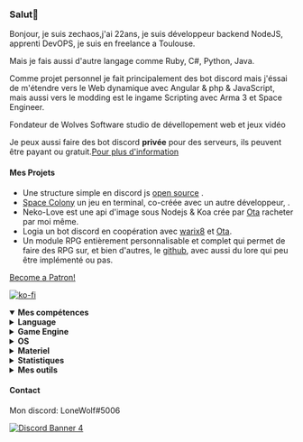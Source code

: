 <h3 id="salut-">Salut👋</h3>
<p>Bonjour, je suis zechaos,j'ai 22ans, je suis développeur backend NodeJS, apprenti DevOPS, je suis en freelance a Toulouse.</p>
<p>Mais je fais aussi d'autre langage comme Ruby, C#, Python, Java.</p>
<p>Comme projet personnel je fait principalement des bot discord mais j'éssai de m'étendre vers le Web dynamique avec Angular & php & JavaScript, mais aussi vers le modding est le ingame Scripting avec Arma 3 et Space Engineer.</p>
<p>Fondateur de Wolves Software studio de dévellopement web et jeux vidéo
<p>Je peux aussi faire des bot discord <strong>privée</strong> pour des serveurs, ils peuvent être payant ou gratuit.<a href="https://github.com/zechaos031/zechaos031/blob/master/info/CustomBot.md">Pour plus d'information</a></p>
<h4 id="mes-projets">Mes Projets</h4>
<ul>
<li>Une structure simple en discord js <a href="https://github.com/zechaos031/Bot-Discord-Structures">open source</a> .</li>
<li><a href="https://github.com/Wolves-SoftWare/SpaceColony">Space Colony</a> un jeu en terminal, co-créée avec un autre développeur,  .</li>
<li>Neko-Love est une api d'image sous Nodejs & Koa crée par <a href="https://github.com/Steven-Debande">Ota</a> racheter par moi même.</li>
<li>Logia un bot discord en coopération avec <a href="https://github.com/warix8">warix8</a> et <a href="https://github.com/StevenDBND">Ota</a>.</li>
<li>Un module RPG entièrement personnalisable et complet qui permet de faire des RPG sur, et bien d'autres, le <a href="https://github.com/RPG-Module">github</a>, avec aussi du lore qui peu être implémenté ou pas.</li>
</ul>
<a href="https://www.patreon.com/bePatron?u=43559512" data-patreon-widget-type="become-patron-button" align=center>Become a Patron!</a>

[![ko-fi](https://ko-fi.com/img/githubbutton_sm.svg)](https://ko-fi.com/T6T43QB6A)
<details open="">
  <summary><strong>Mes compétences</strong></summary>
  <details>
  <summary><strong>Language</strong></summary>
    <details>
  <summary><strong>Web</strong></summary>
<img src="https://progress-bar.dev/80?title=JavaScript" alt="80%"> <img src="https://progress-bar.dev/60?title=HTML" alt="60%"> <img src="https://progress-bar.dev/60?title=CSS" alt="60%">
</details>
<details>
  <summary><strong>Backend</strong></summary>
<img src="https://progress-bar.dev/90?title=NodeJS" alt="90%"> <img src="https://progress-bar.dev/5?title=PHP" alt="5%"> <img src="https://progress-bar.dev/30?title=Deno" alt="30%"> <img src="https://progress-bar.dev/30?title=TypeScript" alt="30%">  <img src="https://progress-bar.dev/30?title=CoffeeScript" alt="30%">
</details>
<details>
  <summary><strong>Autres</strong></summary>
<img src="https://progress-bar.dev/20?title=Ruby" alt="20%"> <img src="https://progress-bar.dev/20?title=Python" alt="20%"> <img src="https://progress-bar.dev/60?title=Csharp" alt="60%">  <img src="https://progress-bar.dev/10?title=Lua" alt="10%"> <img src="https://progress-bar.dev/10?title=GML" alt="10%">
  </details>
</details>
<details>
  <summary><strong>Game Engine</strong></summary>
<img src="https://progress-bar.dev/30?title=UnrealEngine4" alt="30%"> <img src="https://progress-bar.dev/30?title=GM2" alt="30%">
</details>
<details>
  <summary><strong>OS</strong></summary>
<img src="https://progress-bar.dev/30?title=Linux" alt="30%"> <img src="https://progress-bar.dev/70?title=Windows" alt="70%">
</details>
<details>
  <summary><strong>Materiel</strong></summary>
<img src="https://progress-bar.dev/90?title=Hardware" alt="90%">
<p></p>
</details>

</details>

<details>
  <summary><b>Statistiques</b></summary>
  
  [![Github Statistics](https://github-readme-stats.vercel.app/api?username=zechaos031&theme=radical)](https://github.com/anuraghazra/github-readme-stats)
[![Github Statistics](https://github-profile-trophy.vercel.app/?username=zechaos031&theme=dracula)

<!--START_SECTION:waka-->
![Code Time](http://img.shields.io/badge/Code%20Time-2%2C341%20hrs%2040%20mins-blue)

![Profile Views](http://img.shields.io/badge/Profile%20Views-1-blue)

**🐱 My GitHub Data** 

> 🏆 5 Contributions in the Year 2022
 > 
> 📦 117.7 kB Used in GitHub's Storage 
 > 
> 🚫 Not Opted to Hire
 > 
> 📜 69 Public Repositories 
 > 
> 🔑 27 Private Repositories  
 > 
**I'm an Early 🐤** 

```text
🌞 Morning    164 commits    ████░░░░░░░░░░░░░░░░░░░░░   17.56% 
🌆 Daytime    306 commits    ████████░░░░░░░░░░░░░░░░░   32.76% 
🌃 Evening    303 commits    ████████░░░░░░░░░░░░░░░░░   32.44% 
🌙 Night      161 commits    ████░░░░░░░░░░░░░░░░░░░░░   17.24%

```
📅 **I'm Most Productive on Monday** 

```text
Monday       183 commits    █████░░░░░░░░░░░░░░░░░░░░   19.59% 
Tuesday      113 commits    ███░░░░░░░░░░░░░░░░░░░░░░   12.1% 
Wednesday    128 commits    ███░░░░░░░░░░░░░░░░░░░░░░   13.7% 
Thursday     143 commits    ███░░░░░░░░░░░░░░░░░░░░░░   15.31% 
Friday       156 commits    ████░░░░░░░░░░░░░░░░░░░░░   16.7% 
Saturday     114 commits    ███░░░░░░░░░░░░░░░░░░░░░░   12.21% 
Sunday       97 commits     ██░░░░░░░░░░░░░░░░░░░░░░░   10.39%

```


📊 **This Week I Spent My Time On** 

```text
⌚︎ Time Zone: Europe/Paris

💬 Programming Languages: 
JavaScript               34 hrs 4 mins       █████████████░░░░░░░░░░░░   53.88% 
TypeScript               27 hrs 13 mins      ██████████░░░░░░░░░░░░░░░   43.05% 
JSON                     1 hr 29 mins        ░░░░░░░░░░░░░░░░░░░░░░░░░   2.36% 
Log                      8 mins              ░░░░░░░░░░░░░░░░░░░░░░░░░   0.23% 
XML                      4 mins              ░░░░░░░░░░░░░░░░░░░░░░░░░   0.12%

🔥 Editors: 
WebStorm                 63 hrs 13 mins      █████████████████████████   100.0%

🐱‍💻 Projects: 
WolfBot                  58 hrs 35 mins      ███████████████████████░░   92.66% 
dev                      2 hrs 51 mins       █░░░░░░░░░░░░░░░░░░░░░░░░   4.52% 
WolfBotDiscord           1 hr 31 mins        ░░░░░░░░░░░░░░░░░░░░░░░░░   2.41% 
Unknown Project          12 mins             ░░░░░░░░░░░░░░░░░░░░░░░░░   0.33% 
LMPAM                    1 min               ░░░░░░░░░░░░░░░░░░░░░░░░░   0.05%

```

**I Mostly Code in JavaScript** 

```text
JavaScript               37 repos            █████████████████████░░░░   84.09% 
C#                       5 repos             ██░░░░░░░░░░░░░░░░░░░░░░░   11.36% 
Python                   1 repo              ░░░░░░░░░░░░░░░░░░░░░░░░░   2.27% 
Ruby                     1 repo              ░░░░░░░░░░░░░░░░░░░░░░░░░   2.27%

```


**Timeline**

![Chart not found](https://raw.githubusercontent.com/zechaos031/zechaos031/master/charts/bar_graph.png) 


 Last Updated on 21/01/2022 15:11:06 UTC
<!--END_SECTION:waka-->


<a href="https://github.com/zechaos031/zechaos031"><img src="https://github.com/zechaos031/zechaos031/blob/master/images/stat.svg" align=center/></a></a>

</details>

<details>
  <summary><b>Mes outils</b></summary>
  
[![Webstorm](https://img.shields.io/badge/Webstrom-007acc?style=for-the-badge&logo=JetBrains&logoColor=white)](https://www.jetbrains.com/)
[![Rider](https://img.shields.io/badge/Rider-007acc?style=for-the-badge&logo=JetBrains&logoColor=white)](https://www.jetbrains.com/)
[![Git](https://img.shields.io/badge/Git-f05032?style=for-the-badge&logo=git&logoColor=white)](https://git-scm.com/)
[![Mysql](https://img.shields.io/badge/Mysql-4479a1?style=for-the-badge&color=white&logo=mysql)](https://www.mysql.com/fr/) 
[![MongoDB](https://img.shields.io/badge/MongoDB-47a248?style=for-the-badge&logo=mongodb&logoColor=white)](https://www.mongodb.com/)    
[![Javascript](https://img.shields.io/badge/Javascript-f7df1e?style=for-the-badge&logo=javascript&logoColor=white)](https://developer.mozilla.org/en-US/docs/Web/JavaScript)
[![Node.js](https://img.shields.io/badge/Node.js-339933?style=for-the-badge&logo=node.js&logoColor=white)](https://nodejs.org/en/)
</details>



#### Contact
Mon discord: LoneWolf#5006


[![Discord Banner 4](https://discordapp.com/api/guilds/604953858979921921/widget.png?style=banner4)](https://discordapp.com/invite/CQarcG5)
